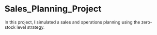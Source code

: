 # Sales_Planning_Project
In this project, I simulated a sales and operations planning using the zero-stock level strategy. 
